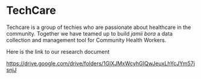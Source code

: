 # TechCare


Techcare is a group of techies who are passionate about healthcare in the community. Together we have teamed up to build *jamii bora* a data collection and management tool for Community Health Workers.

Here is the link to our research document

https://drive.google.com/drive/folders/1GlXJMxWcyhGIQwJeuxLhYcJYm57jsnjJ
